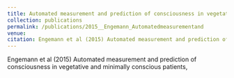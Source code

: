 ```yaml
---
title: Automated measurement and prediction of consciousness in vegetative and minimally conscious patients
collection: publications
permalink: /publications/2015__Engemann_Automatedmeasurementand
venue: 
citation: Engemann et al (2015) Automated measurement and prediction of consciousness in vegetative and minimally conscious patients, <i></i>
---
```

Engemann et al (2015) Automated measurement and prediction of consciousness in vegetative and minimally conscious patients, <i></i>

